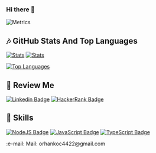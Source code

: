 ### Hi there 👋

![Metrics](https://metrics.lecoq.io/orhankoc44?template=classic&isocalendar=1&languages=1&introduction=1&lines=1&discussions=1&isocalendar.duration=full-year&languages.limit=8&languages.sections=most-used&languages.colors=github&languages.threshold=0%25&languages.indepth=false&languages.categories=markup%2C%20programming&languages.recent.categories=markup%2C%20programming&languages.recent.load=300&languages.recent.days=14&introduction.title=true&config.timezone=Europe%2FIstanbul)


## :notes: GitHub Stats And Top Languages

[![Stats](https://github-readme-stats.vercel.app/api?username=orhankoc44&show_icons=true&count_private=true&layout=compact&theme=dark)](#)
[![Stats](http://github-readme-streak-stats.herokuapp.com?user=orhankoc44&theme=highcontrast&fire=CA0000)](#)

[![Top Languages](https://github-readme-stats.vercel.app/api/top-langs/?username=orhankoc44&layout=compact&langs_count=8&theme=dark)](#)

## :microphone: Review Me


[![Linkedin Badge](https://img.shields.io/badge/OrhanKoc-follow%20on%20linkedin-blue?style=for-the-badge&logo=linkedin)](https://www.linkedin.com/in/orhan-koc/)
[![HackerRank Badge](https://img.shields.io/badge/OrhanKoc-Hackerrank-2EC866?style=for-the-badge&logo=HackerRank&logoColor=white)](https://www.linkedin.com/in/orhan-koc/)

## :musical_keyboard: Skills

[![NodeJS Badge](https://img.shields.io/badge/Node.js-43853D?style=for-the-badge&logo=node.js&logoColor=white)](#)
[![JavaScript Badge](https://img.shields.io/badge/JavaScript-323330?style=for-the-badge&logo=javascript&logoColor=F7DF1E)](#)
[![TypeScript Badge](https://img.shields.io/badge/TypeScript-007ACC?style=for-the-badge&logo=typescript&logoColor=white)](#)

<p> :e-mail: Mail: orhankoc4422@gmail.com
